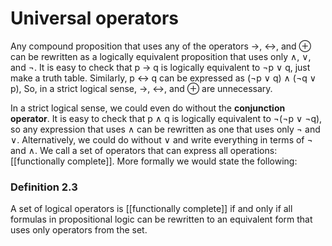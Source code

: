 # Universal operators
Any compound proposition that uses any of the operators $\rightarrow$, $\leftrightarrow$, and ⊕ can be rewritten as a logically equivalent proposition that uses only $\wedge$, $\vee$, and $\neg$. It is easy to check that p $\rightarrow$ q is logically equivalent to $\neg$p $\vee$ q, just make a truth table. Similarly, p $\leftrightarrow$ q can be expressed as ($\neg$p $\vee$ q) $\wedge$ ($\neg$q $\vee$ p), So, in a strict logical sense, $\rightarrow$, $\leftrightarrow$, and ⊕ are unnecessary. 

In a strict logical sense, we could even do without the **conjunction operator**. It is easy to check that p $\wedge$ q is logically equivalent to $\neg$($\neg$p $\vee$ $\neg$q), so any expression that uses $\wedge$ can be rewritten as one that uses only $\neg$ and $\vee$. Alternatively, we could do without $\vee$ and write everything in terms of $\neg$ and 
$\wedge$. We call a set of operators that can express all operations: [[functionally complete]]. More formally we would state the following:

### Definition 2.3
A set of logical operators is [[functionally complete]] if and only if all formulas in propositional logic can be rewritten to an equivalent form that uses only operators from the set.